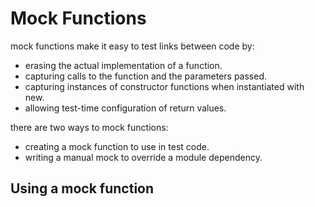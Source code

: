 # Mock Functions

mock functions make it easy to test links between code by:
* erasing the actual implementation of a function.
* capturing calls to the function and the parameters passed.
* capturing instances of constructor functions when instantiated with new.
* allowing test-time configuration of return values.

there are two ways to mock functions:
* creating a mock function to use in test code.
* writing a manual mock to override a module dependency.

## Using a mock function

